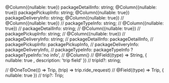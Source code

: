   @Column({nullable: true})
  packageDetailInfo: string;
  @Column({nullable: true})
  packagePickupInfo: string;
  @Column({nullable: true})
  packageDeliveryInfo: string;
  @Column({nullable: true})
// @Column({nullable: true})
// packageTypeInfo: string;
// @Column({nullable: true})
// packageDetailInfo: string;
// @Column({nullable: true})
// packagePickupInfo: string;
// @Column({nullable: true})
// packageDeliveryInfo: string;
// packageDetailInfo: packageDetailInfo,
// packagePickupInfo: packagePickupInfo,
// packageDeliveryInfo: packageDeliveryInfo,
// packageTypeInfo:  packageTypeInfo ?packageTypeInfo:'no info',
  // @Column()
  // @Field((type) => String, { nullable: true , description: 'trip field' })
  // tripId?: string;

  // @OneToOne(() => Trip, (trip) => trip.ride_request)
  // @Field((type) => Trip, { nullable: true })
  // trip?: Trip;
